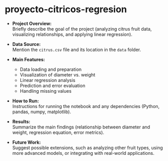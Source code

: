 # proyecto-citricos-regresion
- **Project Overview:**  
  Briefly describe the goal of the project (analyzing citrus fruit data, visualizing relationships, and applying linear regression).

- **Data Source:**  
  Mention the `citrus.csv` file and its location in the `data` folder.

- **Main Features:**  
  - Data loading and preparation
  - Visualization of diameter vs. weight
  - Linear regression analysis
  - Prediction and error evaluation
  - Handling missing values

- **How to Run:**  
  Instructions for running the notebook and any dependencies (Python, pandas, numpy, matplotlib).

- **Results:**  
  Summarize the main findings (relationship between diameter and weight, regression equation, error metrics).

- **Future Work:**  
  Suggest possible extensions, such as analyzing other fruit types, using more advanced models, or integrating with real-world applications.
